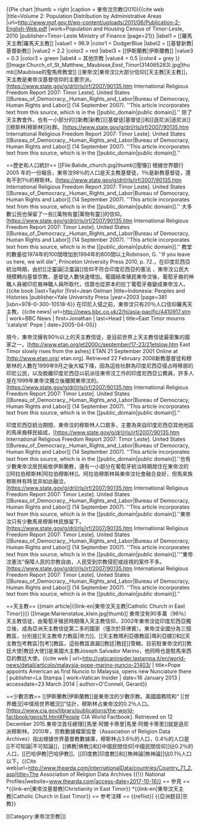 {{Pie chart
|thumb = right
|caption = 東帝汶宗教(2010)<ref>{{cite web |title=Volume 2: Population Distribution by Administrative Areas |url=http://www.mof.gov.tl/wp-content/uploads/2011/06/Publication-2-English-Web.pdf |work=Population and Housing Census of Timor-Leste, 2010 |publisher=Timor-Leste Ministry of Finance |page=21}}</ref>
|label1 = [[羅馬天主教|羅馬天主教]]
|value1 = 96.9
|color1 = DodgerBlue
|label2 = [[基督新教|基督新教]]
|value2 = 2.2
|color2 = red
|label3 = [[伊斯蘭教|伊斯蘭教]]
|value3 = 0.3
|color3 = green
|label4 = 其他宗教
|value4 = 0.5
|color4 = grey
}}
[[Image:Church_of_St_Matthew,_Maubisse,_East_Timor_(314065283).jpg|thumb]]Maubisse的聖馬修教堂]]
[[東帝汶|東帝汶]]大部分信仰[[天主教|天主教]]，天主教是東帝汶基督信仰的主要宗派。<ref name=report>[https://www.state.gov/g/drl/rls/irf/2007/90135.htm International Religious Freedom Report 2007: Timor Leste]. United States [[Bureau_of_Democracy,_Human_Rights_and_Labor|Bureau of Democracy, Human Rights and Labor]] (14 September 2007). ''This article incorporates text from this source, which is in the [[public_domain|public domain]].''</ref> 除了天主教會外，也有一小部分的[[新教|新教]][[基督徒|基督徒]]和[[遜尼派|遜尼派]][[穆斯林|穆斯林]]社群。<ref name=report>[https://www.state.gov/g/drl/rls/irf/2007/90135.htm International Religious Freedom Report 2007: Timor Leste]. United States [[Bureau_of_Democracy,_Human_Rights_and_Labor|Bureau of Democracy, Human Rights and Labor]] (14 September 2007). ''This article incorporates text from this source, which is in the [[public_domain|public domain]].''</ref>

==歷史和人口統計==
[[File:Balide_church.jpg|thumb]]聖像]]
根據世界銀行 2005 年的一份報告，東帝汶98％的人口是天主教基督徒，1％是新教基督徒，還有不到1％的穆斯林。<ref name=report>[https://www.state.gov/g/drl/rls/irf/2007/90135.htm International Religious Freedom Report 2007: Timor Leste]. United States [[Bureau_of_Democracy,_Human_Rights_and_Labor|Bureau of Democracy, Human Rights and Labor]] (14 September 2007). ''This article incorporates text from this source, which is in the [[public_domain|public domain]].''</ref> 大多數公民也保留了一些[[萬物有靈|萬物有靈]]的信仰。<ref name=report>[https://www.state.gov/g/drl/rls/irf/2007/90135.htm International Religious Freedom Report 2007: Timor Leste]. United States [[Bureau_of_Democracy,_Human_Rights_and_Labor|Bureau of Democracy, Human Rights and Labor]] (14 September 2007). ''This article incorporates text from this source, which is in the [[public_domain|public domain]].''</ref> 教堂的數量從1974年的100間增加到1994年的800間以上<ref name=robinson>Robinson, G. ''If you leave us here, we will die'', Princeton University Press 2010, p. 72.</ref>，在印度尼西亞統治時期，由於[[泛靈論|泛靈論]]信仰不符合印度尼西亞的憲法 ，東帝汶公民大規模轉向基督宗教，基督徒人數快速增加。葡國結束殖民東帝汶後，葡萄牙裔的神職人員被印尼裔神職人員所取代，信眾也從原本的拉丁葡萄牙裔變成東帝汶人。<ref name="Taylor, Jean Gelman 2003, p.381">{{cite book |last=Taylor |first=Jean Gelman |title=Indonesia: Peoples and Histories |publisher=Yale University Press |year=2003 |page=381 |isbn=978-0-300-10518-6}}</ref> 在印尼入侵之前，東帝汶只有20％人口信仰羅馬天主教。<ref name="Taylor, Jean Gelman 2003, p.381"/><ref>{{cite news| url=http://news.bbc.co.uk/2/hi/asia-pacific/4410917.stm | work=BBC News | first=Jonathan | last=Head | title=East Timor mourns 'catalyst' Pope | date=2005-04-05}}</ref>

現今，東帝汶擁有90％以上的天主教信徒，是目前世界上天主教信徒最密集的國家之一。<ref>[http://www.etan.org/et2000c/september/17-23/21etslow.htm East Timor slowly rises from the ashes] ETAN 21 September 2001 Online at [http://www.etan.org/ etan.org]. Retrieved 22 February 2008</ref>新教基督徒和穆斯林的人數在1999年9月之後大幅下降，因為這些社群為印度尼西亞侵占時移居的印尼公民，以及脫離印度尼西亞以前派往東帝汶工作的印度尼西亞公務員，許多人是在1999年東帝汶獨立後離開東帝汶的。<ref name=report>[https://www.state.gov/g/drl/rls/irf/2007/90135.htm International Religious Freedom Report 2007: Timor Leste]. United States [[Bureau_of_Democracy,_Human_Rights_and_Labor|Bureau of Democracy, Human Rights and Labor]] (14 September 2007). ''This article incorporates text from this source, which is in the [[public_domain|public domain]].''</ref>

印度尼西亞統治期間，東帝汶的穆斯林人口眾多，主要為來自印度尼西亞其他地區的馬來裔移民組成，<ref name=report>[https://www.state.gov/g/drl/rls/irf/2007/90135.htm International Religious Freedom Report 2007: Timor Leste]. United States [[Bureau_of_Democracy,_Human_Rights_and_Labor|Bureau of Democracy, Human Rights and Labor]] (14 September 2007). ''This article incorporates text from this source, which is in the [[public_domain|public domain]].''</ref>也有少數東帝汶居民皈依伊斯蘭教，還有一小部分在葡萄牙統治時期居住在東帝汶的[[阿拉伯穆斯林|阿拉伯穆斯林]]。阿拉伯穆斯林與東帝汶社會融合良好，但馬來族穆斯林有時並非如此融洽，<ref name=report>[https://www.state.gov/g/drl/rls/irf/2007/90135.htm International Religious Freedom Report 2007: Timor Leste]. United States [[Bureau_of_Democracy,_Human_Rights_and_Labor|Bureau of Democracy, Human Rights and Labor]] (14 September 2007). ''This article incorporates text from this source, which is in the [[public_domain|public domain]].''</ref>東帝汶只有少數馬來穆斯林民族留下。<ref name=report>[https://www.state.gov/g/drl/rls/irf/2007/90135.htm International Religious Freedom Report 2007: Timor Leste]. United States [[Bureau_of_Democracy,_Human_Rights_and_Labor|Bureau of Democracy, Human Rights and Labor]] (14 September 2007). ''This article incorporates text from this source, which is in the [[public_domain|public domain]].''</ref>“東帝汶憲法”保障人民的宗教自由，人民受到宗教侵犯或歧視的案件不多。<ref name=report>[https://www.state.gov/g/drl/rls/irf/2007/90135.htm International Religious Freedom Report 2007: Timor Leste]. United States [[Bureau_of_Democracy,_Human_Rights_and_Labor|Bureau of Democracy, Human Rights and Labor]] (14 September 2007). ''This article incorporates text from this source, which is in the [[public_domain|public domain]].''</ref>

==天主教==
{{main article|{{link-en|東帝汶天主教|Catholic Church in East Timor}}}}
[[Image:Marienstatue_klein.jpg|thumb]]
東帝汶有90多萬（96％）天主教信徒，由葡萄牙殖民時期傳入天主教信仰，2002年東帝汶從印度尼西亞獨立後，成為亞洲天主教信徒第二多的國家（僅次於菲律賓）。東帝汶全國分為三個教區，分別是[[天主教帝力教區|帝力]]、[[天主教瑪利亞娜教區|瑪利亞娜]]和[[天主教包考教區|包考]]教區，這些教區直屬[[教廷|教廷]]管轄。目前駐東帝汶的[[教廷大使|教廷大使]]是美國大主教Joseph Salvador Marino，他同時也是駐馬來西亞的教廷大使。<ref>{{cite web | url=http://vaticaninsider.lastampa.it/en/world-news/detail/articolo/malaysia-pope-marino-nuncio-21403/ | title=Pope appoints American as first Nuncio to Malaysia, opens new Nunciature there | publisher=La Stampa | work=Vatican Insider | date=16 January 2013 | accessdate=23 March 2014 | author=O'Connell, Gerard}}</ref>

==少數宗教==
[[伊斯蘭教|伊斯蘭教]]是東帝汶的少數宗教。美國國務院和“ [[世界概況|中情局世界概況]]”估計，穆斯林占東帝汶的0.2％人口。<ref>[https://www.cia.gov/library/publications/the-world-factbook/geos/tt.html#People CIA World Factbook]. Retrieved on 12 December 2015.</ref>東帝汶首任總理[[馬里·阿爾卡蒂里|馬里·阿爾卡蒂里]]就是遜尼派穆斯林。2010年，宗教數據檔案協會（Association of Religion Data Archives）指出根據世界基督教數據庫，穆斯林占3.6％的人口，0.4％的人口是[[不可知論|不可知論]]，[[佛教|佛教]]和[[中國民間信仰|中國民間信仰]]佔0.2％的人口，[[巴哈伊教|巴哈伊教]]、[[印度教|印度教]]和[[無神論|無神論]]佔0.1％人口以下。<ref>{{Cite web|url=http://www.thearda.com/internationalData/countries/Country_71_2.asp|title=The Association of Religion Data Archives {{!}} National Profiles|website=www.thearda.com|access-date=2017-10-16}}</ref>
== 参見 ==
*{{link-en|東帝汶基督教|Christianity in East Timor}}
*{{link-en|東帝汶天主教|Catholic Church in East Timor}}
== 参考注釋 ==
{{reflist}}
{{亞洲题目|宗教}}

[[Category:東帝汶宗教|]]